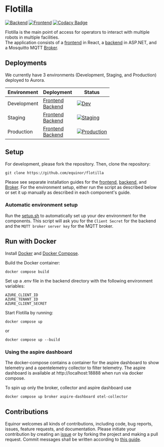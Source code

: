 # Flotilla

[![Backend](https://github.com/equinor/flotilla/actions/workflows/backend_lint_and_test.yml/badge.svg)](https://github.com/equinor/flotilla/actions/workflows/backend_lint_and_test.yml)
[![Frontend](https://github.com/equinor/flotilla/actions/workflows/frontend_lint_and_test.yml/badge.svg)](https://github.com/equinor/flotilla/actions/workflows/frontend_lint_and_test.yml)
[![Codacy Badge](https://app.codacy.com/project/badge/Grade/0b37a44f66044dbc81fff906344b476e)](https://www.codacy.com/gh/equinor/flotilla/dashboard?utm_source=github.com&utm_medium=referral&utm_content=equinor/flotilla&utm_campaign=Badge_Grade)

Flotilla is the main point of access for operators to interact with multiple robots in multiple facilities.  
The application consists of a [frontend](frontend) in React, a [backend](backend) in ASP.NET, and a Mosquitto MQTT [Broker](broker).

## Deployments

We currently have 3 environments (Development, Staging, and Production) deployed to Aurora.

| Environment | Deployment                                                                                                                                                | Status                                                                                                                                                                                      |
| ----------- | --------------------------------------------------------------------------------------------------------------------------------------------------------- | ------------------------------------------------------------------------------------------------------------------------------------------------------------------------------------------- |
| Development | [Frontend](https://shared.dev.aurora.equinor.com/robotics-frontend/)<br>[Backend](https://shared.dev.aurora.equinor.com/robotics-backend/swagger)         | [![Dev](https://github.com/equinor/flotilla/actions/workflows/deploy_to_development.yml/badge.svg)](https://github.com/equinor/flotilla/actions/workflows/deploy_to_development.yml)        |
| Staging     | [Frontend](https://shared.aurora.equinor.com/robotics-staging-frontend/)<br>[Backend](https://shared.aurora.equinor.com/robotics-staging-backend/swagger) | [![Staging](https://github.com/equinor/flotilla/actions/workflows/deploy_to_staging.yml/badge.svg)](https://github.com/equinor/flotilla/actions/workflows/deploy_to_staging.yml)            |
| Production  | [Frontend](https://shared.aurora.equinor.com/robotics-prod-frontend/)<br>[Backend](https://shared.aurora.equinor.com/robotics-prod-backend/swagger)       | [![Production](https://github.com/equinor/flotilla/actions/workflows/promote_to_production.yml/badge.svg)](https://github.com/equinor/flotilla/actions/workflows/promote_to_production.yml) |

## Setup

For development, please fork the repository. Then, clone the repository:

```
git clone https://github.com/equinor/flotilla
```

Please see separate installation guides for the [frontend](frontend), [backend](backend), and [Broker](broker). For the environment setup, either run the script as described below or set it up manually as described in each component's guide.

### Automatic environment setup

Run the [setup.sh](./setup.sh) to automatically set up your dev environment for the components.
This script will ask you for the `Client Secret` for the backend and the `MQTT broker server key` for the MQTT broker.

## Run with Docker

Install [Docker](https://docs.docker.com/engine/install/ubuntu/) and [Docker Compose](https://docs.docker.com/compose/install/).

Build the Docker container:

```
docker compose build
```

Set up a .env file in the backend directory with the following environment variables:

```
AZURE_CLIENT_ID
AZURE_TENANT_ID
AZURE_CLIENT_SECRET
```

Start Flotilla by running:

```
docker compose up
```

or

```
docker compose up --build
```

### Using the aspire dashboard

The docker-compose contains a container for the aspire dashboard to show telemetry and a opentelemetry collector to filter telemetry.
The aspire dashboard is available at http://localhost:18888 when run via docker compose.

To spin up only the broker, collector and aspire dashboard use
```bash
docker compose up broker aspire-dashboard otel-collector
```

## Contributions

Equinor welcomes all kinds of contributions, including code, bug reports, issues, feature requests, and documentation.
Please initiate your contribution by creating an [issue](https://github.com/equinor/isar/issues) or by forking the
project and making a pull request. Commit messages shall be written according to [this guide](https://cbea.ms/git-commit/).
